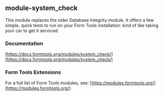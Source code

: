 ## module-system_check

This module replaces the older Database Integrity module. It offers a few simple, quick tests to run on your Form Tools 
installation: kind of like taking your car to get it serviced.

### Documentation

[https://docs.formtools.org/modules/system_check/](https://docs.formtools.org/modules/system_check/)

### Form Tools Extensions

For a full list of Form Tools modules, see: 
[https://modules.formtools.org/](https://modules.formtools.org/)
